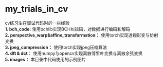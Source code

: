# my_trials_in_cv
cv练习生在调试代码时的一些经验 <br>
**1. bch_code:** 使用bchlib实现BCH纠错码，对数据进行编码和解码 <br>
**2. perspective_warp&affine_transformation：** 使用torch实现透视形变与仿射变换 <br>
**3. jpeg_compression：** 使用torch实现jpeg压缩算法 <br>
**4. dft & dct：** 使用numpy与opencv实现离散傅里叶变换与离散余弦变换 <br>
**5. images：** 本目录中代码使用的示例图片 <br>
